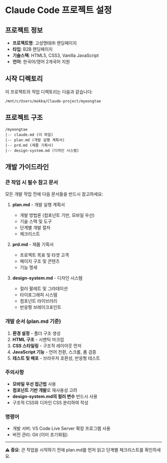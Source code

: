 # Claude Code 프로젝트 설정

## 프로젝트 정보
- **프로젝트명**: 고성명태㈜ 랜딩페이지
- **타입**: B2B 랜딩페이지
- **기술스택**: HTML5, CSS3, Vanilla JavaScript
- **언어**: 한국어/영어 2개국어 지원

## 시작 디렉토리
이 프로젝트의 작업 디렉토리는 다음과 같습니다:
```
/mnt/c/Users/mokka/Claude-project/myeongtae
```

## 프로젝트 구조
```
/myeongtae
|-- claude.md (이 파일)
|-- plan.md (개발 실행 계획서)
|-- prd.md (제품 기획서)
|-- design-system.md (디자인 시스템)
```

## 개발 가이드라인

### 큰 작업 시 필수 참고 문서
모든 개발 작업 전에 다음 문서들을 반드시 참고하세요:

1. **plan.md** - 개발 실행 계획서
   - 개발 방법론 (컴포넌트 기반, 모바일 우선)
   - 기술 스택 및 도구
   - 단계별 개발 절차
   - 체크리스트

2. **prd.md** - 제품 기획서
   - 프로젝트 목표 및 타겟 고객
   - 페이지 구조 및 콘텐츠
   - 기능 명세

3. **design-system.md** - 디자인 시스템
   - 컬러 팔레트 및 그라데이션
   - 타이포그래피 시스템
   - 컴포넌트 라이브러리
   - 반응형 브레이크포인트

### 개발 순서 (plan.md 기준)
1. **환경 설정** - 폴더 구조 생성
2. **HTML 구조** - 시맨틱 마크업
3. **CSS 스타일링** - 구조적 레이아웃 먼저
4. **JavaScript 기능** - 언어 전환, 스크롤, 폼 검증
5. **테스트 및 배포** - 브라우저 호환성, 반응형 테스트

### 주의사항
- **모바일 우선 접근법** 사용
- **컴포넌트 기반 개발**로 재사용성 고려
- **design-system.md의 컬러 변수** 반드시 사용
- 구조적 CSS와 디자인 CSS 분리하여 작성

### 명령어
- 개발 서버: VS Code Live Server 확장 프로그램 사용
- 버전 관리: Git (이미 초기화됨)

---
**⚠️ 중요**: 큰 작업을 시작하기 전에 plan.md를 먼저 읽고 단계별 체크리스트를 확인하세요.